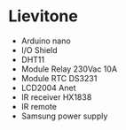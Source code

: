 # Lievitone

* Arduino nano
* I/O Shield
* DHT11
* Module Relay 230Vac 10A
* Module RTC DS3231
* LCD2004 Anet
* IR receiver HX1838
* IR remote
* Samsung power supply
